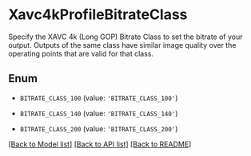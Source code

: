 # Xavc4kProfileBitrateClass

Specify the XAVC 4k (Long GOP) Bitrate Class to set the bitrate of your output. Outputs of the same class have similar image quality over the operating points that are valid for that class.

## Enum

* `BITRATE_CLASS_100` (value: `'BITRATE_CLASS_100'`)

* `BITRATE_CLASS_140` (value: `'BITRATE_CLASS_140'`)

* `BITRATE_CLASS_200` (value: `'BITRATE_CLASS_200'`)

[[Back to Model list]](../README.md#documentation-for-models) [[Back to API list]](../README.md#documentation-for-api-endpoints) [[Back to README]](../README.md)


